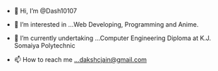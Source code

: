 - 👋 Hi, I’m @Dash10107
- 👀 I’m interested in ...Web Developing, Programming and Anime. 
- 🌱 I’m currently undertaking ...Computer Engineering Diploma at K.J. Somaiya Polytechnic

- 📫 How to reach me ...dakshcjain@gmail.com 

<!---
Dash10107/Dash10107 is a ✨ special ✨ repository because its `README.md` (this file) appears on your GitHub profile.
You can click the Preview link to take a look at your changes.
--->
